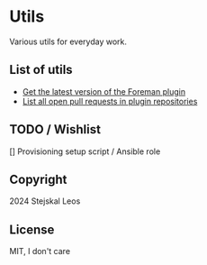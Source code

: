# Utils
Various utils for everyday work.

## List of utils
* [Get the latest version of the Foreman plugin](/latest_plugin_version/)
* [List all open pull requests in plugin repositories](/open-prs/)

## TODO / Wishlist
[] Provisioning setup script / Ansible role

## Copyright
2024 Stejskal Leos

## License
MIT, I don't care
